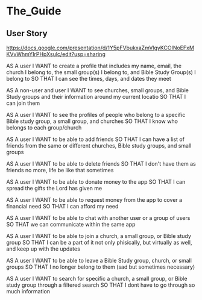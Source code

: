 # The_Guide

## User Story

https://docs.google.com/presentation/d/1Y5pFVbukxaZmVlgyKCOINoEFxMKVvWhmYIrPHpXsulc/edit?usp=sharing


AS A user
I WANT to create a profile that includes my name, email, the church I belong to, the small group(s) I belong to, and Bible Study Group(s) I belong to
SO THAT I can see the times, days, and dates they meet

AS A non-user and user
I WANT to see churches, small groups, and Bible Study groups and their information around my current locatio
SO THAT I can join them

AS A user
I WANT to see the profiles of people who belong to a specific Bible study group, a small group, and churches
SO THAT I know who belongs to each group/church

AS A user
I WANT to be able to add friends
SO THAT I can have a list of friends from the same or different churches, Bible study groups, and small groups

AS A user
I WANT to be able to delete friends
SO THAT I don't have them as friends no more, life be like that sometimes

AS A user
I WANT to be able to donate money to the app
SO THAT I can spread the gifts the Lord has given me

AS A user
I WANT to be able to request money from the app to cover a financial need
SO THAT I can afford my need

AS A user
I WANT to be able to chat with another user or a group of users
SO THAT we can communicate within the same app

AS A user
I WANT to be able to join a church, a small group, or Bible study group
SO THAT I can be a part of it not only phisically, but virtually as well, and keep up with the updates

AS A user
I WANT to be able to leave a Bible Study group, church, or small groups
SO THAT I no longer belong to them (sad but sometimes necessary)

AS A user
I WANT to search for specific a church, a small group, or Bible study group through a filtered search
SO THAT I dont have to go through so much information